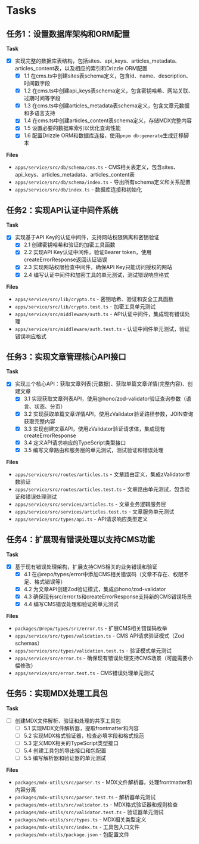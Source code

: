 # Tasks

## 任务1：设置数据库架构和ORM配置

**Task**

- [x] 实现完整的数据库表结构，包括sites、api_keys、articles_metadata、articles_content表，以及相应的索引和Drizzle ORM配置
  - [x] 1.1 在cms.ts中创建sites表schema定义，包含id、name、description、时间戳字段
  - [x] 1.2 在cms.ts中创建api_keys表schema定义，包含密钥哈希、网站关联、过期时间等字段
  - [x] 1.3 在cms.ts中创建articles_metadata表schema定义，包含文章元数据和多语言支持
  - [x] 1.4 在cms.ts中创建articles_content表schema定义，存储MDX完整内容
  - [x] 1.5 设置必要的数据库索引以优化查询性能
  - [x] 1.6 配置Drizzle ORM和数据库连接，使用`pnpm db:generate`生成迁移脚本

**Files**

- `apps/service/src/db/schema/cms.ts` - CMS相关表定义，包含sites、api_keys、articles_metadata、articles_content表
- `apps/service/src/db/schema/index.ts` - 导出所有schema定义和关系配置
- `apps/service/src/db/index.ts` - 数据库连接和初始化

## 任务2：实现API认证中间件系统

**Task**

- [x] 实现基于API Key的认证中间件，支持网站权限隔离和密钥验证
  - [x] 2.1 创建密钥哈希和验证的加密工具函数
  - [x] 2.2 实现API Key认证中间件，验证Bearer token，使用createErrorResponse返回认证错误
  - [x] 2.3 实现网站权限检查中间件，确保API Key只能访问授权的网站
  - [x] 2.4 编写认证中间件和加密工具的单元测试，测试错误响应格式

**Files**

- `apps/service/src/lib/crypto.ts` - 密钥哈希、验证和安全工具函数
- `apps/service/src/lib/crypto.test.ts` - 加密工具单元测试
- `apps/service/src/middleware/auth.ts` - API认证中间件，集成现有错误处理
- `apps/service/src/middleware/auth.test.ts` - 认证中间件单元测试，验证错误响应格式

## 任务3：实现文章管理核心API接口

**Task**

- [x] 实现三个核心API：获取文章列表(元数据)、获取单篇文章详情(完整内容)、创建文章
  - [x] 3.1 实现获取文章列表API，使用@hono/zod-validator验证查询参数（语言、状态、分页）
  - [x] 3.2 实现获取单篇文章详情API，使用zValidator验证路径参数，JOIN查询获取完整内容
  - [x] 3.3 实现创建文章API，使用zValidator验证请求体，集成现有createErrorResponse
  - [x] 3.4 定义API请求响应的TypeScript类型接口
  - [x] 3.5 编写文章路由和服务层的单元测试，测试验证和错误处理

**Files**

- `apps/service/src/routes/articles.ts` - 文章路由定义，集成zValidator参数验证
- `apps/service/src/routes/articles.test.ts` - 文章路由单元测试，包含验证和错误处理测试
- `apps/service/src/services/articles.ts` - 文章业务逻辑服务层
- `apps/service/src/services/articles.test.ts` - 文章服务单元测试
- `apps/service/src/types/api.ts` - API请求响应类型定义

## 任务4：扩展现有错误处理以支持CMS功能

**Task**

- [x] 基于现有错误处理架构，扩展支持CMS相关的业务错误和验证
  - [x] 4.1 在@repo/types/error中添加CMS相关错误码（文章不存在、权限不足、格式错误等）
  - [x] 4.2 为文章API创建Zod验证模式，集成@hono/zod-validator
  - [x] 4.3 确保现有src/error.ts和createErrorResponse支持新的CMS错误场景
  - [x] 4.4 编写CMS错误处理和验证的单元测试

**Files**

- `packages/@repo/types/src/error.ts` - 扩展CMS相关错误码枚举
- `apps/service/src/types/validation.ts` - CMS API请求验证模式（Zod schemas）
- `apps/service/src/types/validation.test.ts` - 验证模式单元测试
- `apps/service/src/error.ts` - 确保现有错误处理支持CMS场景（可能需要小幅修改）
- `apps/service/src/error.test.ts` - CMS错误处理单元测试

## 任务5：实现MDX处理工具包

**Task**

- [ ] 创建MDX文件解析、验证和处理的共享工具包
  - [ ] 5.1 实现MDX文件解析器，提取frontmatter和内容
  - [ ] 5.2 实现MDX格式验证器，检查必填字段和格式规范
  - [ ] 5.3 定义MDX相关的TypeScript类型接口
  - [ ] 5.4 创建工具包的导出接口和包配置
  - [ ] 5.5 编写解析器和验证器的单元测试

**Files**

- `packages/mdx-utils/src/parser.ts` - MDX文件解析器，处理frontmatter和内容分离
- `packages/mdx-utils/src/parser.test.ts` - 解析器单元测试
- `packages/mdx-utils/src/validator.ts` - MDX格式验证器和规则检查
- `packages/mdx-utils/src/validator.test.ts` - 验证器单元测试
- `packages/mdx-utils/src/types.ts` - MDX相关类型定义
- `packages/mdx-utils/src/index.ts` - 工具包入口文件
- `packages/mdx-utils/package.json` - 包配置文件
